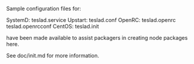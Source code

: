 Sample configuration files for:

SystemD: teslad.service
Upstart: teslad.conf
OpenRC:  teslad.openrc
         teslad.openrcconf
CentOS:  teslad.init

have been made available to assist packagers in creating node packages here.

See doc/init.md for more information.
